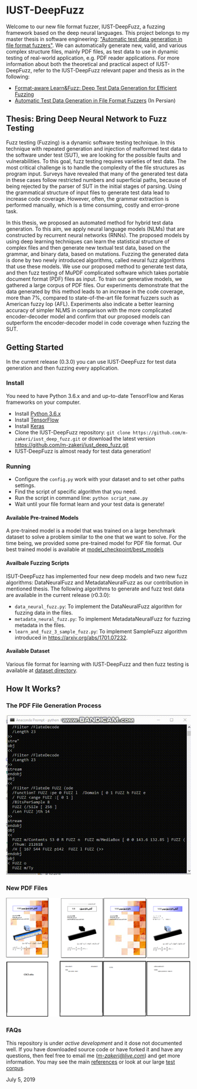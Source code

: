 # IUST-DeepFuzz
Welcome to our new file format fuzzer, IUST-DeepFuzz, a fuzzing framework based on the deep neural languages. This project belongs to my master thesis in software engineering: ["Automatic test data generation in file format fuzzers"](https://1drv.ms/b/s!AmpQstTzvc-T003nHGvhCeNP_ZpH). We can automatically generate new, valid, and various complex structure files, mainly PDF files, as test data to use in dynamic testing of real-world application, e.g. PDF reader applications. For more information about both the theoretical and practical aspect of IUST-DeepFuzz, refer to the IUST-DeepFuzz relevant paper and thesis as in the following:

* [Format-aware Learn&Fuzz: Deep Test Data Generation for Efficient Fuzzing](https://arxiv.org/abs/1812.09961v2)
* [Automatic Test Data Generation in File Format Fuzzers](https://1drv.ms/b/s!AmpQstTzvc-T003nHGvhCeNP_ZpH) (In Persian)


## Thesis: Bring Deep Neural Network to Fuzz Testing
Fuzz testing (Fuzzing) is a dynamic software testing technique. In this technique with repeated generation and injection of malformed test data to the software under test (SUT), we are looking for the possible faults and vulnerabilities. To this goal, fuzz testing requires varieties of test data. The most critical challenge is to handle the complexity of the file structures as program input. Surveys have revealed that many of the generated test data in these cases follow restricted numbers and superficial paths, because of being rejected by the parser of SUT in the initial stages of parsing. Using the grammatical structure of input files to generate test data lead to increase code coverage. However, often, the grammar extraction is performed manually, which is a time consuming, costly and error-prone task. 

In this thesis, we proposed an automated method for hybrid test data generation. To this aim, we apply neural language models (NLMs) that are constructed by recurrent neural networks (RNNs). The proposed models by using deep learning techniques can learn the statistical structure of complex files and then generate new textual test data, based on the grammar, and binary data, based on mutations. Fuzzing the generated data is done by two newly introduced algorithms, called neural fuzz algorithms that use these models. We use our proposed method to generate test data, and then fuzz testing of MuPDF complicated software which takes portable document format (PDF) files as input. To train our generative models, we gathered a large corpus of PDF files. Our experiments demonstrate that the data generated by this method leads to an increase in the code coverage, more than 7%, compared to state-of-the-art file format fuzzers such as American fuzzy lop (AFL). Experiments also indicate a better learning accuracy of simpler NLMS in comparison with the more complicated encoder-decoder model and confirm that our proposed models can outperform the encoder-decoder model in code coverage when fuzzing the SUT.


## Getting Started
In the current release (0.3.0) you can use IUST-DeepFuzz for test data generation and then fuzzing every application.

### Install
You need to have Python 3.6.x and and up-to-date TensorFlow and Keras frameworks on your computer.
* Install [Python 3.6.x](https://www.python.org/)
* Install [TensorFlow](https://www.tensorflow.org/)
* Install [Keras](https://keras.io/)
* Clone the IUST-DeepFuzz repository: `git clone https://github.com/m-zakeri/iust_deep_fuzz.git` or download the latest version https://github.com/m-zakeri/iust_deep_fuzz.git
* IUST-DeepFuzz is almost ready for test data generation!

### Running
* Configure the `config.py` work with your dataset and to set other paths settings.
* Find the script of specific algorithm that you need. 
* Run the script in command line: `python script_name.py`
* Wait until your file format learn and your test data is generate!

#### Available Pre-trained Models
A pre-trained model is a model that was trained on a large benchmark dataset to solve a problem similar to the one that we want to solve. For the time being, we provided some pre-trained model for PDF file format. Our best trained model is available at [model_checkpoint/best_models](model_checkpoint/best_models)

#### Availbale Fuzzing Scripts
ISUT-DeepFuzz has implemented four new deep models and two new fuzz algorithms: DataNeuralFuzz and MetadataNeuralFuzz as our contribution in mentioned thesis. The following algorithms to generate and fuzz test data are available in the current release (r0.3.0):
* `data_neural_fuzz.py`: To implement the DataNeuralFuzz algorithm for fuzzing data in the files.
* `metadata_neural_fuzz.py`: To implement MetadataNeuralFuzz for fuzzing metadata in the files.
* `learn_and_fuzz_3_sample_fuzz.py`: To implement SampleFuzz algorithm introduced in https://arxiv.org/abs/1701.07232. 

#### Available Dataset
Various file format for learning with IUST-DeepFuzz and then fuzz testing is available at [dataset directory](dataset).


## How It Works?

### The PDF File Generation Process 
 ![amazing_test_data_generation_process](docs/figs/amazing_test_data_generation_process.gif)


### New PDF Files
![generated_pdfs](docs/figs/amazing_generated_test_data.png)



### FAQs
This repository is under *active development* and it dose not documented well. If you have downloaded source code or have forked it and have any questions, then feel free to email me (*m-zakeri@live.com*) and get more information. You may see the main [references](REFERENCES.md) or look at our large [test corpus](dataset).

July 5, 2019
